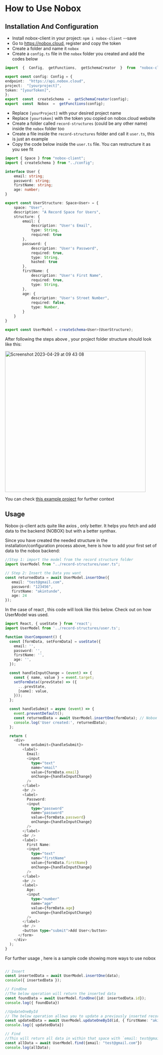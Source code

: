 # How to Use Nobox

## Installation And Configuration

- Install nobox-client in your project: `npm i nobox-client` --save
- Go to https://nobox.cloud, register and copy the token
- Create a folder and name it `nobox`
- Create a `config.ts` file in the `nobox` folder you created and add the codes below
```ts
import  {  Config,  getFunctions,  getSchemaCreator  }  from  "nobox-client";

export const config: Config = {
endpoint:  "https://api.nobox.cloud",
project:  "[yourproject]",
token: "[yourToken]",
};
export  const  createSchema  =  getSchemaCreator(config);
export  const  Nobox  =  getFunctions(config);
```
- Replace `[yourProject]` with your desired project name
- Replace `[yourtoken]` with the token you copied on nobox.cloud website
- Create a folder called `record-structures` (could be any other name) inside the `nobox` folder too
- Create a file inside the `record-structures` folder and call it `user.ts`, this is just an example
- Copy the code below inside the `user.ts` file.  You can restructure it as you see fit

```ts
import { Space } from "nobox-client";
import { createSchema } from "../config";

interface User {
    email: string;
    password: string;
    firstName: string;
    age: number;
}

export const UserStructure: Space<User> = {
    space: "User",
    description: "A Record Space for Users",
    structure: {
        email: {
            description: "User's Email",
            type: String,
            required: true
        },
        password: {
            description: "User's Password",
            required: true,
            type: String,
            hashed: true
        },
        firstName: {
            description: "User's First Name",
            required: true,
            type: String,
        },
        age: {
            description: "User's Street Number",
            required: false,
            type: Number,
        }
    }
}

export const UserModel = createSchema<User>(UserStructure);
```

After following the steps above , your project folder structure should look like this:

<img width="463" alt="Screenshot 2023-04-29 at 09 43 08" src="https://user-images.githubusercontent.com/17033759/235294073-e3f858a8-c430-41cc-9d66-fac94c426d35.png">

You can check [this example project](https://github.com/nobox-org/nobox-react-example) for further context 


## Usage
Nobox-js-client acts quite like axios , only better. It helps you fetch and add data to the backend (NOBOX) but with a better synthax.

Since you have created the needed structure in the installation/configuration process above, here is how to add your first set of data to the nobox backend:

```ts
//Step 1: import the model from the record structure folder
import UserModel from "../record-structures/user.ts";

// Step 2: Insert the Data you want 
const returnedData = await UserModel.insertOne({
   email: "test@gmail.com",
   password: "123456",
   firstName: "akintunde",
   age: 24
});
```

In the case of react , this code will look like this below. Check out on how UserModel was used.

```ts
import React, { useState } from 'react';
import UserModel from '../record-structures/user.ts';

function UserComponent() {
  const [formData, setFormData] = useState({
    email: '',
    password: '',
    firstName: '',
    age: '',
  });

  const handleInputChange = (event) => {
    const { name, value } = event.target;
    setFormData((prevState) => ({
      ...prevState,
      [name]: value,
    }));
  };

  const handleSubmit = async (event) => {
    event.preventDefault();
    const returnedData = await UserModel.insertOne(formData); // Nobox was used here
    console.log('User created:', returnedData);
  };

  return (
    <div>
      <form onSubmit={handleSubmit}>
        <label>
          Email:
          <input
            type="text"
            name="email"
            value={formData.email}
            onChange={handleInputChange}
          />
        </label>
        <br />
        <label>
          Password:
          <input
            type="password"
            name="password"
            value={formData.password}
            onChange={handleInputChange}
          />
        </label>
        <br />
        <label>
          First Name:
          <input
            type="text"
            name="firstName"
            value={formData.firstName}
            onChange={handleInputChange}
          />
        </label>
        <br />
        <label>
          Age:
          <input
            type="number"
            name="age"
            value={formData.age}
            onChange={handleInputChange}
          />
        </label>
        <br />
        <button type="submit">Add User</button>
      </form>
    </div>
  );
}

```
 
 For further usage , here is a sample code showing more ways to use nobox
 
 ```ts

// Insert
const insertedData = await UserModel.insertOne(data);
console({ insertedData });

// FindOne
//The below operation will return the inserted data
const foundData = await UserModel.findOne({id: insertedData.id});
console.log({ foundData})

//UpdateOneById
// The below operation allows you to update a previously inserted record with its id
const updatedData = await UserModel.updateOneById(id, { firstName: "akin2"})
console.log({ updatedData})

// Find
//This will return all data in within that space with `email: test@gmail.com`
const allData = await UserModel.find({email: "test@gmail.com"})
console.log(allData);
```




